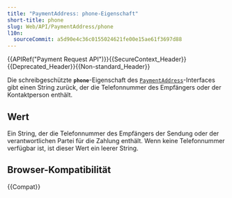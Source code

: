```yaml
---
title: "PaymentAddress: phone-Eigenschaft"
short-title: phone
slug: Web/API/PaymentAddress/phone
l10n:
  sourceCommit: a5d90e4c36c0155024621fe00e15ae61f3697d88
---
```


{{APIRef("Payment Request API")}}{{SecureContext_Header}}{{Deprecated_Header}}{{Non-standard_Header}}

Die schreibgeschützte **`phone`**-Eigenschaft des [`PaymentAddress`](/de/docs/Web/API/PaymentAddress)-Interfaces gibt einen String zurück, der die Telefonnummer des Empfängers oder der Kontaktperson enthält.

## Wert

Ein String, der die Telefonnummer des Empfängers der Sendung oder der verantwortlichen Partei für die Zahlung enthält. Wenn keine Telefonnummer verfügbar ist, ist dieser Wert ein leerer String.

## Browser-Kompatibilität

{{Compat}}
